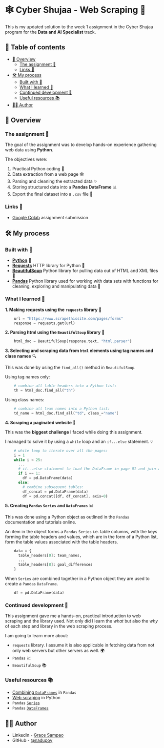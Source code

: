 # 🕸️ Cyber Shujaa - Web Scraping 🚀

This is my updated solution to the week 1 assignment in the Cyber Shujaa program 
for the **Data and AI Specialist** track.

## 🧭 Table of contents

- [🌟 Overview](#🌟-overview)
  - [The assignment 🎯](#the-assignment-🎯)
  - [Links 🔗](#links-🔗)
- [🛠️ My process](#🛠️-my-process)
  - [Built with 🧱](#built-with-🧱)
  - [What I learned 🧠](#what-i-learned-🧠)
  - [Continued development 🌱](#continued-development-🌱)
  - [Useful resources 📚](#useful-resources-📚)
- [👩‍💻 Author](#👩‍💻-author)

## 🌟 Overview

### The assignment 🎯

The goal of the assignment was to develop hands-on experience gathering web data 
using **Python**.

The objectives were:
  1. Practical Python coding 🐍
  2. Data extraction from a web page 🕸️
  3. Parsing and cleaning the extracted data ✨
  4. Storing structured data into a **Pandas DataFrame** 📊
  5. Export the final dataset into a `.csv` file 💾

### Links 🔗

- [Google Colab](https://colab.research.google.com/drive/1plbhwdRXuqQXqgncfocjvGL6ntMn_eVj?usp=sharing) 
assignment submission

## 🛠️ My process

### Built with 🧱

- **[Python](https://www.python.org)** 🐍
- **[Requests](https://requests.readthedocs.io/en/latest)** HTTP library for Python 📡
- **[BeautifulSoup](https://www.crummy.com/software/BeautifulSoup/bs4/doc)** Python 
library for pulling data out of HTML and XML files 🧺
- **[Pandas](https://pandas.pydata.org/docs/index.html)** Python library used for 
working with data sets with functions for cleaning, exploring and manipulating data 🐼

### What I learned 🧠

**1. Making requests using the `requests` library** 📩

```python
    url = "https://www.scrapethissite.com/pages/forms"
    response = requests.get(url)
```

**2. Parsing html using the `BeautifulSoup` library** 📝

```python
    html_doc = BeautifulSoup(response.text, "html.parser")
```

**3. Selecting and scraping data from `html` elements using tag names and class names** 🔍

This was done by using the `find_all()` method in `BeautifulSoup`.

Using tag names only:

```python
    # combine all table headers into a Python list:
    th = html_doc.find_all("th")
```

Using class names:
```python
    # combine all team names into a Python list:
    td_name = html_doc.find_all("td", class_="name")
```

**4. Scraping a paginated website** 🤯

This was the **biggest challenge** I faced while doing this assignment.

I managed to solve it by using a `while` loop and an `if...else` statement. 💡

```python
    # while loop to iterate over all the pages:
    i = 1
    while i < 25:
      ...
      # if...else statement to load the DataFrame in page 01 and join all the DataFrames from each webpage into one DataFrame:
      if i == 1:
        df = pd.DataFrame(data)
      else:
        # combine subsequent tables:
        df_concat = pd.DataFrame(data)
        df = pd.concat([df, df_concat], axis=0)
```

**5. Creating `Pandas` `Series` and `DataFrames`** 📊

This was done using a Python object as outlined in the `Pandas` documentation and 
tutorials online.

An item in the object forms a `Pandas` `Series` i.e. table columns, with the keys 
forming the table headers and values, which are in the form of a Python list, form 
the table values associated with the table headers.

```python
    data = {
      table_headers[0]: team_names,
      ...
      table_headers[8]: goal_differences
    }
```

When `Series` are combined together in a Python object they are used to create a 
`Pandas` `DataFrame`.
```python
    df = pd.DataFrame(data)
```

### Continued development 🌱

This assignment gave me a hands-on, practical introduction to web scraping and the 
library used. Not only did I learn the *what* but also the *why* of each step and 
library in the web scraping process.

I am going to learn more about:

- `requests` library. I assume it is also applicable in fetching data from not only 
web servers but other servers as well. 🌍
- `Pandas` 📈
- `BeautifulSoup` 📚

### Useful resources 📚

- [Combining `DataFrames`](https://pandas.pydata.org/docs/getting_started/intro_tutorials/08_combine_dataframes.html#) 
in `Pandas`
- [Web scraping](https://realpython.com/python-web-scraping-practical-introduction) 
in Python
- `Pandas` [`Series`](https://www.w3schools.com/python/pandas/pandas_series.asp)
- `Pandas` [`DataFrames`](https://www.w3schools.com/python/pandas/pandas_dataframes.asp)

## 👩‍💻 Author

- LinkedIn - [Grace Sampao](https://www.linkedin.com/in/grace-sampao)
- GitHub - [@nadupoy](https://github.com/nadupoy)
